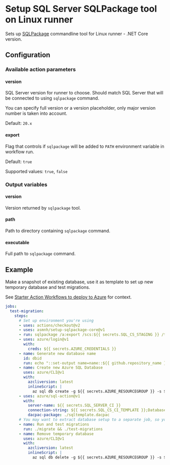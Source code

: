 # Setup SQL Server SQLPackage tool on Linux runner

Sets up [SQLPackage](https://docs.microsoft.com/en-us/sql/tools/sqlpackage/sqlpackage-download?view=sql-server-ver15#get-sqlpackage-net-core-for-linux) commandline tool for Linux runner - .NET Core version.

## Configuration

### Available action parameters

#### version

SQL Server version for runner to choose. Should match SQL Server that will be connected to using `sqlpackage` command.

You can specify full version or a version placeholder, only major version number is taken into account.

Default: `20.x`

#### export

Flag that controls if `sqlpackage` will be added to `PATH` environment variable in workflow run.

Default: `true`

Supported values: `true`, `false`

### Output variables

#### version

Version returned by `sqlpackage` tool.

#### path

Path to directory containing `sqlpackage` command.

#### executable

Full path to `sqlpackage` command.

## Example

Make a snapshot of existing database, use it as template to set up new temporary database and test migrations.

See [Starter Action Workflows to deploy to Azure](https://github.com/Azure/actions-workflow-samples) for context.

```yml
jobs:
  test-migration:
    steps:
      # Set up environment you're using
      - uses: actions/checkout@v2
      - uses: asmnh/setup-sqlpackage-core@v1
      - run: sqlpackage /a:export /scs:${{ secrets.SQL_CS_STAGING }} /tf:./sqltemplate.dacpac
      - uses: azure/login@v1
        with:
          creds: ${{ secrets.AZURE_CREDENTIALS }}
      - name: Generate new database name
        id: dbid
        run: echo "::set-output name=name::${{ github.repository_name }}-$(git rev-parse --short HEAD)"
      - name: Create new Azure SQL Database
        uses: azure/CLI@v1
        with:
          azcliversion: latest
          inlineScript: |
            az sql db create -g ${{ secrets.AZURE_RESOURCEGROUP }} -s ${{ secrets.SQL_SERVER_CI }} -n ${{ steps.dbid.outputs.name }} --service-objective S0 -z false
      - uses: azure/sql-action@v1
        with:
          server-name: ${{ secrets.SQL_SERVER_CI }}
          connection-string: ${{ secrets.SQL_CS_CI_TEMPLATE }};Database=${{ steps.dbid.outputs.name }};
          dacpac-package: ./sqltemplate.dacpac
      # You may want to extract database setup to a separate job, so you can clean up temporary database only if migration test was successful
      - name: Run and test migrations
        run: ./migrate && ./test-migrations
      - name: Remove temporary database
        uses: azure/CLI@v1
        with:
          azcliversion: latest
          inlineScript: |
            az sql db delete -g ${{ secrets.AZURE_RESOURCEGROUP }} -s ${{ secrets.SQL_SERVER_CI }} -n ${{ steps.dbid.outputs.name }} --no-wait -y
````
